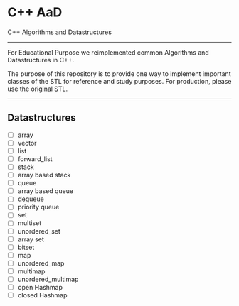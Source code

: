 # C++ AaD
C++ Algorithms and Datastructures

---
For Educational Purpose we reimplemented common Algorithms and Datastructures in C++.

The purpose of this repository is to provide one way to implement important classes of the STL for reference and study purposes. For production, please use the original STL.

---

## Datastructures

- [ ] array
- [ ] vector
- [ ] list
- [ ] forward_list
- [ ] stack
- [ ] array based stack
- [ ] queue
- [ ] array based queue
- [ ] dequeue
- [ ] priority queue
- [ ] set
- [ ] multiset
- [ ] unordered_set
- [ ] array set
- [ ] bitset
- [ ] map
- [ ] unordered_map
- [ ] multimap
- [ ] unordered_multimap
- [ ] open Hashmap
- [ ] closed Hashmap
